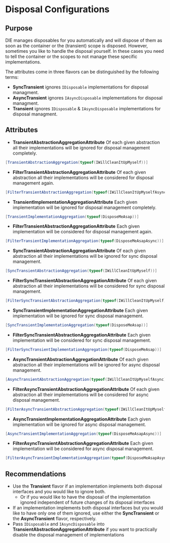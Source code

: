 # Disposal Configurations

## Purpose

DIE manages disposables for you automatically and will dispose of them as soon as the container or the (transient) scope is disposed. However, sometimes you like to handle the disposal yourself. In these cases you need to tell the container or the scopes to not manage these specific implementations. 

The attributes come in three flavors can be distinguished by the following terms:

- **SyncTransient** ignores `IDisposable` implementations for disposal managment.
- **AsyncTransient** ignores `IAsyncDisposable` implementations for disposal managment. 
- **Transient** ignores `IDisposable` & `IAsyncDisposable` implementations for disposal managment.

## Attributes

- **TransientAbstractionAggregationAttribute** Of each given abstraction all their implementations will be ignored for disposal management completely.
```csharp
[TransientAbstractionAggregation(typeof(IWillCleanItUpMyself))]
```
- **FilterTransientAbstractionAggregationAttribute** Of each given abstraction all their implementations will be considered for disposal management again.
```csharp
[FilterTransientAbstractionAggregation(typeof(IWillCleanItUpMyselfAsync))]
```
- **TransientImplementationAggregationAttribute** Each given implementation will be ignored for disposal management completely.
```csharp
[TransientImplementationAggregation(typeof(DisposeMeAsap))]
```
- **FilterTransientAbstractionAggregationAttribute** Each given implementation will be considered for disposal management again.
```csharp
[FilterTransientImplementationAggregation(typeof(DisposeMeAsapAsync))]
```
- **SyncTransientAbstractionAggregationAttribute** Of each given abstraction all their implementations will be ignored for sync disposal management.
```csharp
[SyncTransientAbstractionAggregation(typeof(IWillCleanItUpMyself))]
```
- **FilterSyncTransientAbstractionAggregationAttribute** Of each given abstraction all their implementations will be considered for sync disposal management.
```csharp
[FilterSyncTransientAbstractionAggregation(typeof(IWillCleanItUpMyself))]
```
- **SyncTransientImplementationAggregationAttribute** Each given implementation will be ignored for sync disposal management.
```csharp
[SyncTransientImplementationAggregation(typeof(DisposeMeAsap))]
```
- **FilterSyncTransientAbstractionAggregationAttribute** Each given implementation will be considered for sync disposal management.
```csharp
[FilterSyncTransientImplementationAggregation(typeof(DisposeMeAsap))]
```
- **AsyncTransientAbstractionAggregationAttribute** Of each given abstraction all their implementations will be ignored for async disposal management.
```csharp
[AsyncTransientAbstractionAggregation(typeof(IWillCleanItUpMyselfAsync))]
```
- **FilterAsyncTransientAbstractionAggregationAttribute** Of each given abstraction all their implementations will be considered for async disposal management.
```csharp
[FilterAsyncTransientAbstractionAggregation(typeof(IWillCleanItUpMyselfAsync))]
```
- **AsyncTransientImplementationAggregationAttribute** Each given implementation will be ignored for async disposal management.
```csharp
[AsyncTransientImplementationAggregation(typeof(DisposeMeAsapAsync))]
```
- **FilterAsyncTransientAbstractionAggregationAttribute** Each given implementation will be considered for async disposal management.
```csharp
[FilterAsyncTransientImplementationAggregation(typeof(DisposeMeAsapAsync))]
```

## Recommendations

- Use the **Transient** flavor if an implementation implements both disposal interfaces and you would like to ignore both.
    - Or if you would like to have the disposal of the implementation ignored independent of future changes of its disposal interfaces
- If an implementation implements both disposal interfaces but you would like to have only one of them ignored, use either the **SyncTransient** or the **AsyncTransient** flavor, respectively.
- Pass `IDisposable` and `IAsyncDisposable` into **TransientAbstractionAggregationAttribute** if you want to practically disable the disposal management of implementations